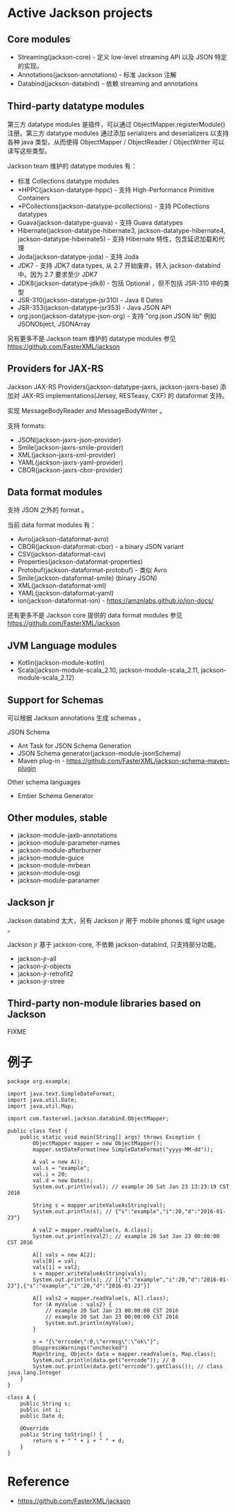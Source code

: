 # Active Jackson projects
## Core modules
- Streaming(jackson-core) - 定义 low-level streaming API 以及 JSON 特定的实现。
- Annotations(jackson-annotations) - 标准 Jackson 注解
- Databind(jackson-databind) - 依赖 streaming and annotations


## Third-party datatype modules
第三方 datatype modules 是插件，可以通过 ObjectMapper.registerModule() 注册。第三方 datatype modules 通过添加 serializers and deserializers 以支持各种 java 类型，从而使得 ObjectMapper / ObjectReader / ObjectWriter 可以读写这些类型。


Jackson team 维护的 datatype modules 有：
- 标准 Collections datatype modules
- *HPPC(jackson-datatype-hppc) - 支持 High-Performance Primitive Containers
- *PCollections(jackson-datatype-pcollections) - 支持 PCollections datatypes
- Guava(jackson-datatype-guava) - 支持 Guava datatypes
- Hibernate(jackson-datatype-hibernate3, jackson-datatype-hibernate4, jackson-datatype-hibernate5) - 支持 Hibernate 特性，包含延迟加载和代理
- Joda(jackson-datatype-joda) - 支持 Joda
- JDK7 - 支持 JDK7 data types, 从 2.7 开始废弃，转入 jackson-databind 中。因为 2.7 要求至少 JDK7
- JDK8(jackson-datatype-jdk8) - 包括 Optional ，但不包括 JSR-310 中的类型
- JSR-310(jackson-datatype-jsr310) - Java 8 Dates
- JSR-353(jackson-datatype-jsr353) - Java JSON API
- org.json(jackson-datatype-json-org) - 支持 "org.json JSON lib" 例如 JSONObject, JSONArray


另有更多不是 Jackson team 维护的 datatype modules 参见 https://github.com/FasterXML/jackson


## Providers for JAX-RS
Jackson JAX-RS Providers(jackson-datatype-jaxrs, jackson-jaxrs-base) 添加对 JAX-RS implementations(Jersey, RESTeasy, CXF) 的 dataformat 支持。


实现 MessageBodyReader and MessageBodyWriter 。


支持 formats:
- JSON(jackson-jaxrs-json-provider)
- Smile(jackson-jaxrs-smile-provider)
- XML(jackson-jaxrs-xml-provider)
- YAML(jackson-jaxrs-yaml-provider)
- CBOR(jackson-jaxrs-cbor-provider)


## Data format modules
支持 JSON 之外的 format 。


当前 data format modules 有：
- Avro(jackson-dataformat-avro)
- CBOR(jackson-dataformat-cbor) - a binary JSON variant
- CSV(jackson-dataformat-csv)
- Properties(jackson-dataformat-properties)
- Protobuf(jackson-dataformat-protobuf) - 类似 Avro
- Smile(jackson-dataformat-smile) (binary JSON)
- XML(jackson-dataformat-xml)
- YAML(jackson-dataformat-yaml)
- ion(jackson-dataformat-ion) - https://amznlabs.github.io/ion-docs/


还有更多不是 Jackson core 提供的 data format modules 参见 https://github.com/FasterXML/jackson


## JVM Language modules
- Kotlin(jackson-module-kotlin)
- Scala(jackson-module-scala_2.10, jackson-module-scala_2.11, jackson-module-scala_2.12)


## Support for Schemas
可以根据 Jackson annotations 生成 schemas 。


JSON Schema
- Ant Task for JSON Schema Generation
- JSON Schema generator(jackson-module-jsonSchema)
- Maven plug-in - https://github.com/FasterXML/jackson-schema-maven-plugin


Other schema languages
- Ember Schema Generator


## Other modules, stable
- jackson-module-jaxb-annotations
- jackson-module-parameter-names
- jackson-module-afterburner
- jackson-module-guice
- jackson-module-mrbean
- jackson-module-osgi
- jackson-module-paranamer


## Jackson jr
Jackson databind 太大，另有 Jackson jr 用于 mobile phones 或 light usage 。


Jackson jr 基于 jackson-core, 不依赖 jackson-databind, 只支持部分功能。


- jackson-jr-all
- jackson-jr-objects
- jackson-jr-retrofit2
- jackson-jr-stree


## Third-party non-module libraries based on Jackson
FIXME


# 例子
```java5
package org.example;

import java.text.SimpleDateFormat;
import java.util.Date;
import java.util.Map;

import com.fasterxml.jackson.databind.ObjectMapper;

public class Test {
    public static void main(String[] args) throws Exception {
        ObjectMapper mapper = new ObjectMapper();
        mapper.setDateFormat(new SimpleDateFormat("yyyy-MM-dd"));

        A val = new A();
        val.s = "example";
        val.i = 20;
        val.d = new Date();
        System.out.println(val); // example 20 Sat Jan 23 13:23:19 CST 2016

        String s = mapper.writeValueAsString(val);
        System.out.println(s); // {"s":"example","i":20,"d":"2016-01-23"}

        A val2 = mapper.readValue(s, A.class);
        System.out.println(val2); // example 20 Sat Jan 23 00:00:00 CST 2016

        A[] vals = new A[2];
        vals[0] = val;
        vals[1] = val2;
        s = mapper.writeValueAsString(vals);
        System.out.println(s); // [{"s":"example","i":20,"d":"2016-01-23"},{"s":"example","i":20,"d":"2016-01-23"}]

        A[] vals2 = mapper.readValue(s, A[].class);
        for (A myValue : vals2) {
            // example 20 Sat Jan 23 00:00:00 CST 2016
            // example 20 Sat Jan 23 00:00:00 CST 2016
            System.out.println(myValue);
        }

        s = "{\"errcode\":0,\"errmsg\":\"ok\"}";
        @SuppressWarnings("unchecked")
        Map<String, Object> data = mapper.readValue(s, Map.class);
        System.out.println(data.get("errcode")); // 0
        System.out.println(data.get("errcode").getClass()); // class java.lang.Integer
    }
}

class A {
    public String s;
    public int i;
    public Date d;

    @Override
    public String toString() {
        return s + " " + i + " " + d;
    }
}
```


# Reference
- https://github.com/FasterXML/jackson
